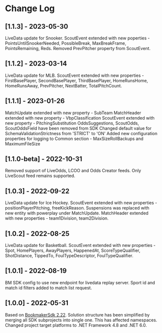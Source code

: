 # Change Log

## [1.1.3] - 2023-05-30

LiveData update for Snooker.
ScoutEvent extended with new poperties - PointsUntilSnookerNeeded, PossibleBreak, MaxBreakFrame, PointsRemaining, Reds.
Removed PrevPitcher property from ScoutEvent.

## [1.1.2] - 2023-03-14

LiveData update for MLB.
ScoutEvent extended with new properties - FirstBasePlayer, SecondBasePlayer, ThirdBasePlayer, HomeRunsHome, HomeRunsAway, PrevPitcher, NextBatter, TotalPitchCount.

## [1.1.1] - 2023-01-26

MatchUpdate extended with new property - SubTeam
MatchHeader extended with new property - VbpClassification
ScoutEvent extended with new property - PitchingSubstitution
OddsSuggestions, ScoutOdds, ScoutOddsField have been removed from SDK
Changed default value for SchemaValidationStrictness from 'STRICT' to 'ON'
Added new configuration properties for logging to Common section - MaxSizeRollBackups and MaximumFileSize

## [1.1.0-beta] - 2022-10-31

Removed support of LiveOdds, LCOO and Odds Creator feeds. Only LiveScout feed remains supported.

## [1.0.3] - 2022-09-22

LiveData update for Ice Hockey.
ScoutEvent extended with new properties - positionPlayerPitching, freeKickReason.
Suspensions was replaced with new entity with powerplay under MatchUpdate.
MatchHeader extended with new properties - team1Division, team2Division.

## [1.0.2] - 2022-08-25

LiveData update for Basketball.
ScoutEvent extended with new properties - Spot, HomePlayers, AwayPlayers, HappenedAt, ScoreTypeQualifier, ShotDistance, TippedTo, FoulTypeDescriptor, FoulTypeQualifier.

## [1.0.1] - 2022-08-19

BM SDK config to use new endpoint for livedata replay server.
Sport id and match id filters added to match list request.

## [1.0.0] - 2022-05-31

Based on [BookmakerSdk 2.22](https://sdk.sportradar.com/bookmaker/net2).
Solution structure has been simplified by merging all SDK subprojects into single one. This has affected namespaces.
Changed project target platforms to .NET Framework 4.8 and .NET 6.0.
